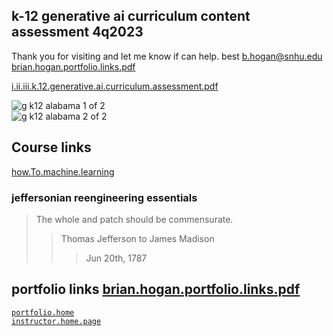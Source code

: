 
## k-12 generative ai curriculum content assessment 4q2023  
Thank you for visiting and let me know if can help. best <b.hogan@snhu.edu>  
[brian.hogan.portfolio.links.pdf](https://github.com/bbe2/instructor.brian/files/12888895/brian.hogan.portfolio.links.pdf)  

[i.ii.iii.k.12.generative.ai.curriculum.assessment.pdf](https://github.com/bbe2/instructor.brian/files/13303408/i.ii.iii.k.12.generative.ai.curriculum.assessment.pdf)  

![g k12 alabama 1 of 2](https://github.com/bbe2/instructor.brian/assets/59778456/9de362a5-58e2-4809-a666-1a3ade50b0e2)  
![g k12 alabama 2 of 2](https://github.com/bbe2/instructor.brian/assets/59778456/d24bba58-535c-4a89-a5f1-5821b91fb1e7)  


## Course links  
[how.To.machine.learning](https://github.com/bbe2/instructor.brian/tree/how.To.machine.learning)  



### jeffersonian reengineering essentials   
> The whole and patch should be commensurate.  
>> Thomas Jefferson to James Madison  
>>> Jun 20th, 1787
>>> 
## portfolio links [brian.hogan.portfolio.links.pdf](https://github.com/bbe2/portfolio/files/12888856/brian.hogan.portfolio.links.pdf)  
[`portfolio.home`](https://github.com/bbe2/portfolio)  
[`instructor.home.page`](https://github.com/bbe2/instructor.brian)  
